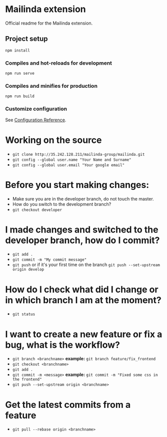 # Mailinda extension

Official readme for the Mailinda extension.

## Project setup
```
npm install
```

### Compiles and hot-reloads for development
```
npm run serve
```

### Compiles and minifies for production
```
npm run build
```

### Customize configuration
See [Configuration Reference](https://cli.vuejs.org/config/).

# Working on the source

  - ```git clone http://35.242.128.211/mailinda-group/mailinda.git```
  - ```git config --global user.name "Your Name and Surname"```
  - ```git config --global user.email "Your google email"```


# Before you start making changes:
  - Make sure you are in the developer branch, do not touch the master.
  - How do you switch to the development branch?
  - ```git checkout developer```

# I made changes and switched to the developer branch, how do I commit?
- ```git add .```
- ```git commit -m "My commit message"```
- ```git push``` or if it's your first time on the branch ```git push --set-upstream origin develop```

# How do I check what did I change or in which branch I am at the moment?

- ```git status```
 
# I want to create a new feature or fix a bug, what is the workflow?

- ```git branch <branchname>``` **example:** ```git branch feature/fix_frontend``` 
- ```git checkout <branchname>```
- ```git add .```
- ```git commit -m <message>``` **example:** ```git commit -m "Fixed some css in the frontend"```
- ```git push --set-upstream origin <branchname>```

# Get the latest commits from a feature

- ```git pull --rebase origin <branchname>```



